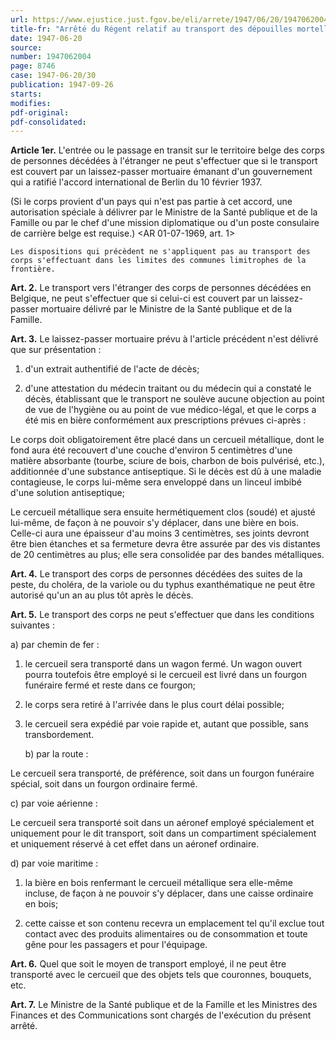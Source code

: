 ```yaml
---
url: https://www.ejustice.just.fgov.be/eli/arrete/1947/06/20/1947062004/justel
title-fr: "Arrêté du Régent relatif au transport des dépouilles mortelles."
date: 1947-06-20
source:
number: 1947062004
page: 8746
case: 1947-06-20/30
publication: 1947-09-26
starts:
modifies:
pdf-original:
pdf-consolidated:
---
```


**Article 1er.** L'entrée ou le passage en transit sur le territoire belge des corps de personnes décédées à l'étranger ne peut s'effectuer que si le transport est couvert par un laissez-passer mortuaire émanant d'un gouvernement qui a ratifié l'accord international de Berlin du 10 février 1937.

(Si le corps provient d'un pays qui n'est pas partie à cet accord, une autorisation spéciale à délivrer par le Ministre de la Santé publique et de la Famille ou par le chef d'une mission diplomatique ou d'un poste consulaire de carrière belge est requise.) <AR 01-07-1969, art. 1>

`Les dispositions qui précèdent ne s'appliquent pas au transport des corps s'effectuant dans les limites des communes limitrophes de la frontière.`

**Art. 2.** Le transport vers l'étranger des corps de personnes décédées en Belgique, ne peut s'effectuer que si celui-ci est couvert par un laissez-passer mortuaire délivré par le Ministre de la Santé publique et de la Famille.

**Art. 3.** Le laissez-passer mortuaire prévu à l'article précédent n'est délivré que sur présentation :

1. d'un extrait authentifié de l'acte de décès;

2. d'une attestation du médecin traitant ou du médecin qui a constaté le décès, établissant que le transport ne soulève aucune objection au point de vue de l'hygiène ou au point de vue médico-légal, et que le corps a été mis en bière conformément aux prescriptions prévues ci-après :

Le corps doit obligatoirement être placé dans un cercueil métallique, dont le fond aura été recouvert d'une couche d'environ 5 centimètres d'une matière absorbante (tourbe, sciure de bois, charbon de bois pulvérisé, etc.), additionnée d'une substance antiseptique. Si le décès est dû à une maladie contagieuse, le corps lui-même sera enveloppé dans un linceul imbibé d'une solution antiseptique;

Le cercueil métallique sera ensuite hermétiquement clos (soudé) et ajusté lui-même, de façon à ne pouvoir s'y déplacer, dans une bière en bois. Celle-ci aura une épaisseur d'au moins 3 centimètres, ses joints devront être bien étanches et sa fermeture devra être assurée par des vis distantes de 20 centimètres au plus; elle sera consolidée par des bandes métalliques.

**Art. 4.** Le transport des corps de personnes décédées des suites de la peste, du choléra, de la variole ou du typhus exanthématique ne peut être autorisé qu'un an au plus tôt après le décès.

**Art. 5.** Le transport des corps ne peut s'effectuer que dans les conditions suivantes :

   a) par chemin de fer :

1. le cercueil sera transporté dans un wagon fermé. Un wagon ouvert pourra toutefois être employé si le cercueil est livré dans un fourgon funéraire fermé et reste dans ce fourgon;

2. le corps sera retiré à l'arrivée dans le plus court délai possible;

3. le cercueil sera expédié par voie rapide et, autant que possible, sans transbordement.

   b) par la route :

Le cercueil sera transporté, de préférence, soit dans un fourgon funéraire spécial, soit dans un fourgon ordinaire fermé.

   c) par voie aérienne :

Le cercueil sera transporté soit dans un aéronef employé spécialement et uniquement pour le dit transport, soit dans un compartiment spécialement et uniquement réservé à cet effet dans un aéronef ordinaire.

   d) par voie maritime :

1. la bière en bois renfermant le cercueil métallique sera elle-même incluse, de façon à ne pouvoir s'y déplacer, dans une caisse ordinaire en bois;

2. cette caisse et son contenu recevra un emplacement tel qu'il exclue tout contact avec des produits alimentaires ou de consommation et toute gêne pour les passagers et pour l'équipage.

**Art. 6.** Quel que soit le moyen de transport employé, il ne peut être transporté avec le cercueil que des objets tels que couronnes, bouquets, etc.

**Art. 7.** Le Ministre de la Santé publique et de la Famille et les Ministres des Finances et des Communications sont chargés de l'exécution du présent arrêté.
